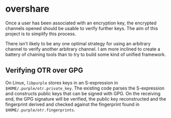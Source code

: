 overshare
=========

Once a user has been associated with an encryption key, the encrypted channels
opened should be usable to verify further keys. The aim of this project is to
simplify this process.

There isn't likely to be any one optimal strategy for using an arbitrary
channel to verify another arbitrary channel. I am more inclined to create a
battery of chaining tools than to try to build some kind of unified framework.

Verifying OTR over GPG
----------------------
On Linux, `libpurple` stores keys in an S-expression in
`$HOME/.purple/otr.private_key`. The existing code parses the S-expression and
constructs public keys that can be signed with GPG. On the receiving end, the
GPG signature will be verified, the public key reconstructed and the
fingerprint derived and checked against the fingerprint found in
`$HOME/.purple/otr.fingerprints`.
